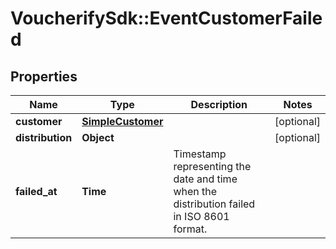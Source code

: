 # VoucherifySdk::EventCustomerFailed

## Properties

| Name | Type | Description | Notes |
| ---- | ---- | ----------- | ----- |
| **customer** | [**SimpleCustomer**](SimpleCustomer.md) |  | [optional] |
| **distribution** | **Object** |  | [optional] |
| **failed_at** | **Time** | Timestamp representing the date and time when the distribution failed in ISO 8601 format. |  |

